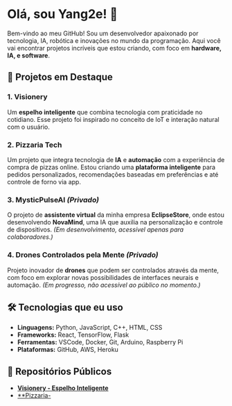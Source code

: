# Olá, sou Yang2e! 👋

Bem-vindo ao meu GitHub! Sou um desenvolvedor apaixonado por tecnologia, IA, robótica e inovações no mundo da programação. Aqui você vai encontrar projetos incríveis que estou criando, com foco em **hardware, IA, e software**.

## 🚀 Projetos em Destaque

### 1. **Visionery** 
   Um **espelho inteligente** que combina tecnologia com praticidade no cotidiano. Esse projeto foi inspirado no conceito de IoT e interação natural com o usuário.

### 2. **Pizzaria Tech**  
   Um projeto que integra tecnologia de **IA** e **automação** com a experiência de compra de pizzas online. Estou criando uma **plataforma inteligente** para pedidos personalizados, recomendações baseadas em preferências e até controle de forno via app.

### 3. **MysticPulseAI** *(Privado)*  
   O projeto de **assistente virtual** da minha empresa **EclipseStore**, onde estou desenvolvendo **NovaMind**, uma IA que auxilia na personalização e controle de dispositivos. *(Em desenvolvimento, acessível apenas para colaboradores.)*

### 4. **Drones Controlados pela Mente** *(Privado)*  
   Projeto inovador de **drones** que podem ser controlados através da mente, com foco em explorar novas possibilidades de interfaces neurais e automação. *(Em progresso, não acessível ao público no momento.)*

## 🛠️ Tecnologias que eu uso

- **Linguagens:** Python, JavaScript, C++, HTML, CSS
- **Frameworks:** React, TensorFlow, Flask
- **Ferramentas:** VSCode, Docker, Git, Arduino, Raspberry Pi
- **Plataformas:** GitHub, AWS, Heroku

## 📂 Repositórios Públicos

- [**Visionery - Espelho Inteligente**](https://github.com/Yang2e/Visionery)
- [**Pizzaria-](https://github.com/Yang2e/pizzaria)

